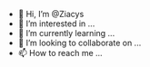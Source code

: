 - 👋 Hi, I’m @Ziacys
- 👀 I’m interested in ...
- 🌱 I’m currently learning ...
- 💞️ I’m looking to collaborate on ...
- 📫 How to reach me ...

<!---
Ziacys/Ziacys is a ✨ special ✨ repository because its `README.md` (this file) appears on your GitHub profile.
You can click the Preview link to take a look at your changes.

echo "# Ziacys" >> README.md
git init
git add README.md
git commit -m "first commit"
git branch -M main
git remote add origin https://github.com/Ziacys/Ziacys.git
git push -u origin main


git remote add origin https://github.com/Ziacys/Ziacys.git
git branch -M main
git push -u origin main
--->
